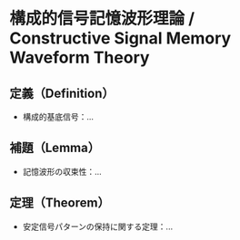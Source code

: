 # 構成的信号記憶波形理論 / Constructive Signal Memory Waveform Theory

## 定義（Definition）
- 構成的基底信号：...

## 補題（Lemma）
- 記憶波形の収束性：...

## 定理（Theorem）
- 安定信号パターンの保持に関する定理：...

